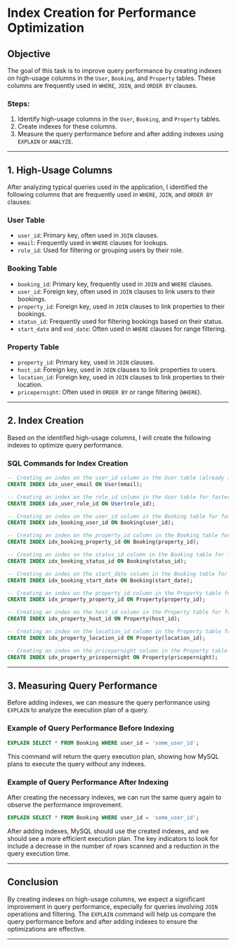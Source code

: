 # Index Creation for Performance Optimization

## Objective

The goal of this task is to improve query performance by creating indexes on high-usage columns in the `User`, `Booking`, and `Property` tables. These columns are frequently used in `WHERE`, `JOIN`, and `ORDER BY` clauses.

### Steps:
1. Identify high-usage columns in the `User`, `Booking`, and `Property` tables.
2. Create indexes for these columns.
3. Measure the query performance before and after adding indexes using `EXPLAIN` or `ANALYZE`.

---

## 1. High-Usage Columns

After analyzing typical queries used in the application, I identified the following columns that are frequently used in `WHERE`, `JOIN`, and `ORDER BY` clauses:

### User Table
- `user_id`: Primary key, often used in `JOIN` clauses.
- `email`: Frequently used in `WHERE` clauses for lookups.
- `role_id`: Used for filtering or grouping users by their role.

### Booking Table
- `booking_id`: Primary key, frequently used in `JOIN` and `WHERE` clauses.
- `user_id`: Foreign key, often used in `JOIN` clauses to link users to their bookings.
- `property_id`: Foreign key, used in `JOIN` clauses to link properties to their bookings.
- `status_id`: Frequently used for filtering bookings based on their status.
- `start_date` and `end_date`: Often used in `WHERE` clauses for range filtering.

### Property Table
- `property_id`: Primary key, used in `JOIN` clauses.
- `host_id`: Foreign key, used in `JOIN` clauses to link properties to users.
- `location_id`: Foreign key, used in `JOIN` clauses to link properties to their location.
- `pricepernight`: Often used in `ORDER BY` or range filtering (`WHERE`).

---

## 2. Index Creation

Based on the identified high-usage columns, I will create the following indexes to optimize query performance.

### SQL Commands for Index Creation

```sql
-- Creating an index on the user_id column in the User table (already indexed as PRIMARY KEY)
CREATE INDEX idx_user_email ON User(email);

-- Creating an index on the role_id column in the User table for faster filtering
CREATE INDEX idx_user_role_id ON User(role_id);

-- Creating an index on the user_id column in the Booking table for faster JOIN operations
CREATE INDEX idx_booking_user_id ON Booking(user_id);

-- Creating an index on the property_id column in the Booking table for faster JOIN operations
CREATE INDEX idx_booking_property_id ON Booking(property_id);

-- Creating an index on the status_id column in the Booking table for faster filtering
CREATE INDEX idx_booking_status_id ON Booking(status_id);

-- Creating an index on the start_date column in the Booking table for date range queries
CREATE INDEX idx_booking_start_date ON Booking(start_date);

-- Creating an index on the property_id column in the Property table for faster JOIN operations
CREATE INDEX idx_property_property_id ON Property(property_id);

-- Creating an index on the host_id column in the Property table for faster filtering by host
CREATE INDEX idx_property_host_id ON Property(host_id);

-- Creating an index on the location_id column in the Property table for faster location filtering
CREATE INDEX idx_property_location_id ON Property(location_id);

-- Creating an index on the pricepernight column in the Property table for price-based filtering or sorting
CREATE INDEX idx_property_pricepernight ON Property(pricepernight);
```

---

## 3. Measuring Query Performance

Before adding indexes, we can measure the query performance using `EXPLAIN` to analyze the execution plan of a query.

### Example of Query Performance Before Indexing

```sql
EXPLAIN SELECT * FROM Booking WHERE user_id = 'some_user_id';
```

This command will return the query execution plan, showing how MySQL plans to execute the query without any indexes.

### Example of Query Performance After Indexing

After creating the necessary indexes, we can run the same query again to observe the performance improvement.

```sql
EXPLAIN SELECT * FROM Booking WHERE user_id = 'some_user_id';
```

After adding indexes, MySQL should use the created indexes, and we should see a more efficient execution plan. The key indicators to look for include a decrease in the number of rows scanned and a reduction in the query execution time.

---

## Conclusion

By creating indexes on high-usage columns, we expect a significant improvement in query performance, especially for queries involving `JOIN` operations and filtering. The `EXPLAIN` command will help us compare the query performance before and after adding indexes to ensure the optimizations are effective.

---

